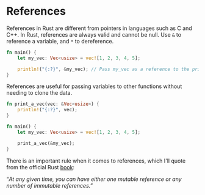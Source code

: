# References
References in Rust are different from pointers in languages such as C and C++. In Rust, references are always valid and cannot be null. Use `&` to reference a variable, and `*` to dereference.

```rust
fn main() {
    let my_vec: Vec<usize> = vec![1, 2, 3, 4, 5];

    println!("{:?}", &my_vec); // Pass my_vec as a reference to the println! macro.
}
```

References are useful for passing variables to other functions without needing to clone the data.

```rust
fn print_a_vec(vec: &Vec<usize>) {
    println!("{:?}", vec);
}

fn main() {
    let my_vec: Vec<usize> = vec![1, 2, 3, 4, 5];

    print_a_vec(&my_vec);
}
```

There is an important rule when it comes to references, which I'll quote from the official Rust [book](http://127.0.0.1:3000/main/rust_basics/references.html):

<q><em>At any given time, you can have either one mutable reference or any number of immutable references.</em></q>
